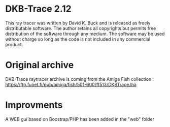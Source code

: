# DKB-Trace 2.12

This ray tracer was written by David K. Buck and is released as freely distributable software. The author retains all copyrights but permits free distribution of the software through any medium. The software may be used without charge so long as the code is not included in any commercial product.

# Original archive

DKB-Trace raytracer archive is coming from the Amiga Fish collection : 
https://ftp.funet.fi/pub/amiga/fish/501-600/ff513/DKBTrace.lha

# Improvments 

A WEB gui based on Boostrap/PHP has been added in the "web" folder 


